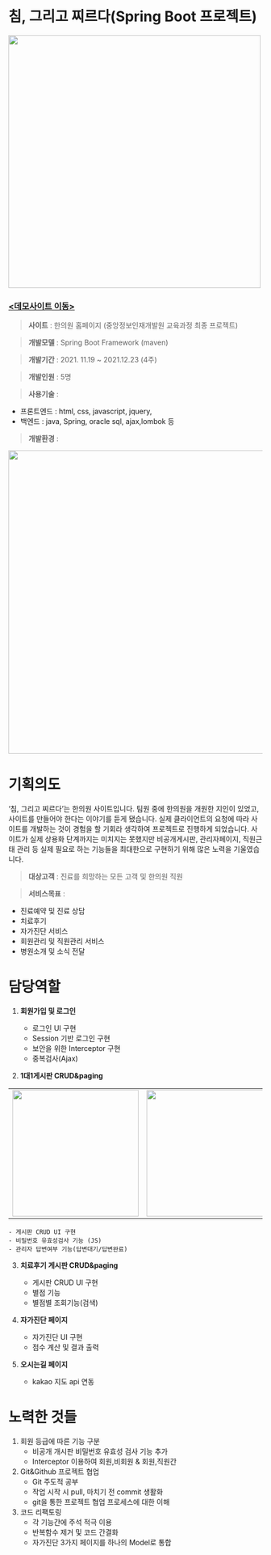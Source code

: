 # 침, 그리고 찌르다(Spring Boot 프로젝트)

<img src="https://user-images.githubusercontent.com/91710897/150909409-91b54e95-7bad-4435-b72d-3af53b10dff9.png" width="500">

### [<데모사이트 이동>](http://3.130.250.18:8181/S20210901/main/)

> **사이트** : 한의원 홈페이지 (중앙정보인재개발원 교육과정 최종 프로젝트)

> **개발모델** : Spring Boot Framework (maven)

> **개발기간** : 2021. 11.19 ~ 2021.12.23 (4주)

> **개발인원** : 5명

> **사용기술** : 
 - 프론트엔드 : html, css, javascript, jquery,
 - 백엔드 : java, Spring, oracle sql, ajax,lombok 등

>	**개발환경** : 
 <img src="https://user-images.githubusercontent.com/91710897/150810033-958ca2ee-877d-4059-a9c6-7e1f4b5c64b0.PNG" width="600">
 
# 기획의도
‘침, 그리고 찌르다’는 한의원 사이트입니다. 
팀원 중에 한의원을 개원한 지인이 있었고, 사이트를 만들어야 한다는 이야기를 듣게 됐습니다. 
실제 클라이언트의 요청에 따라 사이트를 개발하는 것이 경험을 할 기회라 생각하여 프로젝트로 진행하게 되었습니다. 사이트가 실제 상용화 단계까지는 미치지는 못했지만 비공개게시판, 관리자페이지,  직원근태 관리 등 실제 필요로 하는 기능들을 최대한으로 구현하기 위해 많은 노력을 기울였습니다. 
 
>	**대상고객** : 진료를 희망하는 모든 고객 및 한의원 직원

>	**서비스목표** : 
-	진료예약 및 진료 상담
-	치료후기
-	자가진단 서비스
-	회원관리 및 직원관리 서비스
-	병원소개 및 소식 전달

# 담당역할
1. **회원가입 및 로그인**  

    - 로그인 UI 구현
    - Session 기반 로그인 구현
    - 보안을 위한 Interceptor 구현
    - 중복검사(Ajax)
   
2. **1대1게시판 CRUD&paging**
 
|||
|:-:|:-:|
|<img src="https://user-images.githubusercontent.com/91710897/150915284-b9220690-7ec8-452c-a307-8e1543fbaeeb.png" width="250">|<img src="https://user-images.githubusercontent.com/91710897/150915284-b9220690-7ec8-452c-a307-8e1543fbaeeb.png" width="250">|


    - 게시판 CRUD UI 구현 
    - 비밀번호 유효성검사 기능 (JS)
    - 관리자 답변여부 기능(답변대기/답변완료) 
    
3. **치료후기 게시판 CRUD&paging**
    - 게시판 CRUD UI 구현 
    - 별점 기능
    - 별점별 조회기능(검색)
    
4. **자가진단 페이지** 
    - 자가진단 UI 구현
    - 점수 계산 및 결과 출력 
    
5. **오시는길 페이지**
    - kakao 지도 api 연동

# 노력한 것들
1. 회원 등급에 따른 기능 구분
    - 비공개 개시판 비밀번호 유효성 검사 기능 추가
    - Interceptor 이용하여 회원,비회원 & 회원,직원간 
2. Git&Github 프로젝트 협업
    - Git 주도적 공부
    - 작업 시작 시 pull, 마치기 전 commit 생활화
    - git을 통한 프로젝트 협업 프로세스에 대한 이해
3. 코드 리팩토링
    - 각 기능간에 주석 적극 이용
    - 반복함수 제거 및 코드 간결화
    - 자가진단 3가지 페이지를 하나의 Model로 통합
    











